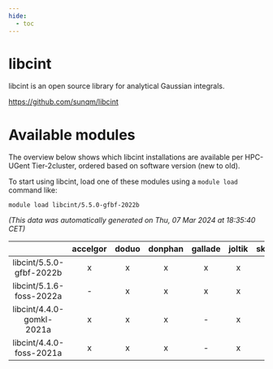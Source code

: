 ```yaml
---
hide:
  - toc
---
```


libcint
=======


libcint is an open source library for analytical Gaussian integrals.

https://github.com/sunqm/libcint
# Available modules


The overview below shows which libcint installations are available per HPC-UGent Tier-2cluster, ordered based on software version (new to old).

To start using libcint, load one of these modules using a `module load` command like:

```shell
module load libcint/5.5.0-gfbf-2022b
```

*(This data was automatically generated on Thu, 07 Mar 2024 at 18:35:40 CET)*  

| |accelgor|doduo|donphan|gallade|joltik|skitty|
| :---: | :---: | :---: | :---: | :---: | :---: | :---: |
|libcint/5.5.0-gfbf-2022b|x|x|x|x|x|x|
|libcint/5.1.6-foss-2022a|-|x|x|x|x|x|
|libcint/4.4.0-gomkl-2021a|x|x|x|-|x|x|
|libcint/4.4.0-foss-2021a|x|x|x|-|x|x|
